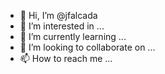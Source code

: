 - 👋 Hi, I’m @jfalcada
- 👀 I’m interested in ...
- 🌱 I’m currently learning ...
- 💞️ I’m looking to collaborate on ...
- 📫 How to reach me ...

<!---
jfalcada/jfalcada is a ✨ special ✨ repository because its `README.md` (this file) appears on your GitHub profile.
You can click the Preview link to take a look at your changes.
--->
